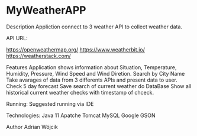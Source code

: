 <h1>MyWeatherAPP</h1>

Description
Appliction connect to 3 weather API to collect weather data.

API URL:

https://openweathermap.org/
https://www.weatherbit.io/
https://weatherstack.com/



Features
Application shows information about Situation, Temperature, Humidity, Pressure, Wind Speed and Wind Diretion. 
Search by City Name 
Take avarages of data from 3 differents APIs and present data to user.
Check 5 day forecast
Save search of current weather do DataBase
Show all historical current weather checks with timestamp of chceck. 

Running:
Suggested running via IDE 


Technologies:
Java 11
Apatche Tomcat
MySQL
Google GSON


Author
Adrian Wójcik
